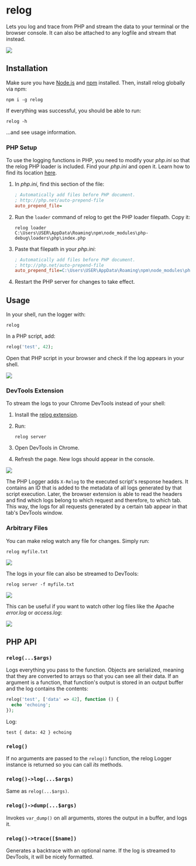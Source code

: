 # relog

Lets you log and trace from PHP and stream the data to your terminal or the browser console. It can also be attached to any logfile and stream that instead.

![](screen.png)

## Installation

Make sure you have [Node.js](https://nodejs.org/) and [npm](https://www.npmjs.com/) installed. Then, install relog globally via npm:

```
npm i -g relog
```

If everything was successful, you should be able to run:

```
relog -h
```

...and see usage information.

### PHP Setup

To use the logging functions in PHP, you need to modify your _php.ini_ so that the relog PHP loader is included. Find your _php.ini_ and open it. Learn how to find its location [here](https://stackoverflow.com/a/8684638/3130281).

1. In _php.ini_, find this section of the file:

    ```ini
    ; Automatically add files before PHP document.
    ; http://php.net/auto-prepend-file
    auto_prepend_file=
    ```

2. Run the `loader` command of relog to get the PHP loader filepath. Copy it:

    ```
    relog loader
    C:\Users\USER\AppData\Roaming\npm\node_modules\php-debug\loaders\php\index.php
    ```

3. Paste that filepath in your _php.ini_:

    ```ini
    ; Automatically add files before PHP document.
    ; http://php.net/auto-prepend-file
    auto_prepend_file=C:\Users\USER\AppData\Roaming\npm\node_modules\php-debug\loaders\php\index.php
    ```

4. Restart the PHP server for changes to take effect.

## Usage

In your shell, run the logger with:

```
relog
```

In a PHP script, add:

```php
relog('test', 42);
```

Open that PHP script in your browser and check if the log appears in your shell.

![](gifs/terminal-log.gif)

### DevTools Extension

To stream the logs to your Chrome DevTools instead of your shell:

1. Install the [relog extension](https://chrome.google.com/webstore/detail/relog/pdnfjolnfbmlmncgkjphobojiglpcpic).

2. Run:

    ```
    relog server
    ```

3. Open DevTools in Chrome.

4. Refresh the page. New logs should appear in the console.

![](gifs/php-log.gif)

The PHP Logger adds `X-Relog` to the executed script's response headers. It contains an ID that is added to the metadata of all logs generated by that script execution. Later, the browser extension is able to read the headers and find which logs belong to which request and therefore, to which tab. This way, the logs for all requests generated by a certain tab appear in that tab's DevTools window.

### Arbitrary Files

You can make relog watch any file for changes. Simply run:

```
relog myfile.txt
```

![](gifs/file-terminal.gif)

The logs in your file can also be streamed to DevTools:

```
relog server -f myfile.txt
```

![](gifs/file-devtools.gif)

This can be useful if you want to watch other log files like the Apache _error.log_ or _access.log_:

![](gifs/access-log.gif)

## PHP API

### `relog(...$args)`

Logs everything you pass to the function. Objects are serialized, meaning that they are converted to arrays so that you can see all their data. If an argument is a function, that function's output is stored in an output buffer and the log contains the contents:

```php
relog('test', ['data' => 42], function () {
  echo 'echoing';
});
```

Log:

```
test { data: 42 } echoing
```

### `relog()`

If no arguments are passed to the `relog()` function, the relog Logger instance is returned so you can call _its_ methods.

### `relog()->log(...$args)`

Same as `relog(...$args)`.

### `relog()->dump(...$args)`

Invokes `var_dump()` on all arguments, stores the output in a buffer, and logs it.

### `relog()->trace([$name])`

Generates a backtrace with an optional name. If the log is streamed to DevTools, it will be nicely formatted.
